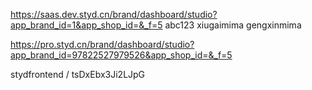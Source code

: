 https://saas.dev.styd.cn/brand/dashboard/studio?app_brand_id=1&app_shop_id=&_f=5
abc123
xiugaimima  gengxinmima

https://pro.styd.cn/brand/dashboard/studio?app_brand_id=97822527979526&app_shop_id=&_f=5

stydfrontend / tsDxEbx3Ji2LJpG
